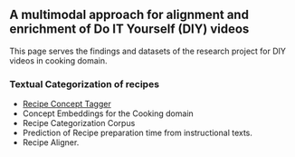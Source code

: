 ## A multimodal approach for alignment and enrichment of Do IT Yourself (DIY) videos

This page serves the findings and datasets of the research project for DIY videos in cooking domain. 


### Textual Categorization of recipes

- [Recipe Concept Tagger](https://github.com/ozgen/RecipePostagger)
- Concept Embeddings for the Cooking domain
- Recipe Categorization Corpus
- Prediction of Recipe preparation time from instructional texts. 
- Recipe Aligner.

